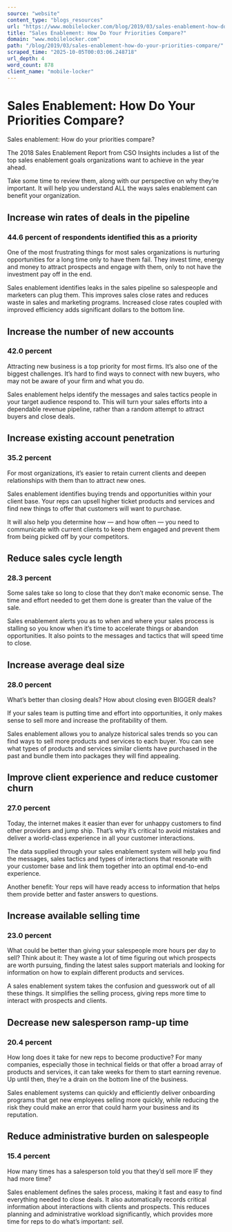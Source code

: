 ```yaml
---
source: "website"
content_type: "blogs_resources"
url: "https://www.mobilelocker.com/blog/2019/03/sales-enablement-how-do-your-priorities-compare/"
title: "Sales Enablement: How Do Your Priorities Compare?"
domain: "www.mobilelocker.com"
path: "/blog/2019/03/sales-enablement-how-do-your-priorities-compare/"
scraped_time: "2025-10-05T00:03:06.248718"
url_depth: 4
word_count: 878
client_name: "mobile-locker"
---
```


# Sales Enablement: How Do Your Priorities Compare?

Sales enablement: How do your priorities compare?

The 2018 Sales Enablement Report from CSO Insights includes a list of the top sales enablement goals organizations want to achieve in the year ahead.

Take some time to review them, along with our perspective on why they’re important. It will help you understand ALL the ways sales enablement can benefit your organization.

## Increase win rates of deals in the pipeline

### 44.6 percent of respondents identified this as a priority

One of the most frustrating things for most sales organizations is nurturing opportunities for a long time only to have them fail. They invest time, energy and money to attract prospects and engage with them, only to not have the investment pay off in the end.

Sales enablement identifies leaks in the sales pipeline so salespeople and marketers can plug them. This improves sales close rates and reduces waste in sales and marketing programs. Increased close rates coupled with improved efficiency adds significant dollars to the bottom line.

## Increase the number of new accounts

### 42.0 percent

Attracting new business is a top priority for most firms. It’s also one of the biggest challenges. It’s hard to find ways to connect with new buyers, who may not be aware of your firm and what you do.

Sales enablement helps identify the messages and sales tactics people in your target audience respond to. This will turn your sales efforts into a dependable revenue pipeline, rather than a random attempt to attract buyers and close deals.

## Increase existing account penetration

### 35.2 percent

For most organizations, it’s easier to retain current clients and deepen relationships with them than to attract new ones.

Sales enablement identifies buying trends and opportunities within your client base. Your reps can upsell higher ticket products and services and find new things to offer that customers will want to purchase.

It will also help you determine how — and how often — you need to communicate with current clients to keep them engaged and prevent them from being picked off by your competitors.

## Reduce sales cycle length

### 28.3 percent

Some sales take so long to close that they don’t make economic sense. The time and effort needed to get them done is greater than the value of the sale.

Sales enablement alerts you as to when and where your sales process is stalling so you know when it’s time to accelerate things or abandon opportunities. It also points to the messages and tactics that will speed time to close.

## Increase average deal size

### 28.0 percent

What’s better than closing deals? How about closing even BIGGER deals?

If your sales team is putting time and effort into opportunities, it only makes sense to sell more and increase the profitability of them.

Sales enablement allows you to analyze historical sales trends so you can find ways to sell more products and services to each buyer. You can see what types of products and services similar clients have purchased in the past and bundle them into packages they will find appealing.

## Improve client experience and reduce customer churn

### 27.0 percent

Today, the internet makes it easier than ever for unhappy customers to find other providers and jump ship. That’s why it’s critical to avoid mistakes and deliver a world-class experience in all your customer interactions.

The data supplied through your sales enablement system will help you find the messages, sales tactics and types of interactions that resonate with your customer base and link them together into an optimal end-to-end experience.

Another benefit: Your reps will have ready access to information that helps them provide better and faster answers to questions.

## Increase available selling time

### 23.0 percent

What could be better than giving your salespeople more hours per day to sell? Think about it: They waste a lot of time figuring out which prospects are worth pursuing, finding the latest sales support materials and looking for information on how to explain different products and services.

A sales enablement system takes the confusion and guesswork out of all these things. It simplifies the selling process, giving reps more time to interact with prospects and clients.

## Decrease new salesperson ramp-up time

### 20.4 percent

How long does it take for new reps to become productive? For many companies, especially those in technical fields or that offer a broad array of products and services, it can take weeks for them to start earning revenue. Up until then, they’re a drain on the bottom line of the business.

Sales enablement systems can quickly and efficiently deliver onboarding programs that get new employees selling more quickly, while reducing the risk they could make an error that could harm your business and its reputation.

## Reduce administrative burden on salespeople

### 15.4 percent

How many times has a salesperson told you that they’d sell more IF they had more time?

Sales enablement defines the sales process, making it fast and easy to find everything needed to close deals. It also automatically records critical information about interactions with clients and prospects. This reduces planning and administrative workload significantly, which provides more time for reps to do what’s important: _sell_.